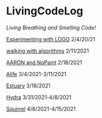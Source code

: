 # LivingCodeLog
_Living Breathing and Smelling Code!_

[Experimenting with LOGO](2021-02-16-LOGO-Log.md)
2/4/20/21

[walking with algorithms](2021-02-11-walking-with-algorithms.md)
2/11/2021

[AARON and NoPaint](2021-02-16-AARON-LOG.md)
2/18/2021

[Alife](2021-03-08-ALife.md)
3/4/2021-3/11/2021

[Estuary](hearingLiveCode.md)
3/18/2021

[Hydra](hydra.md)
3/31/2021-4/8/2021

[Squirrel](squirrel.md)
4/8/2021-4/15/2021
